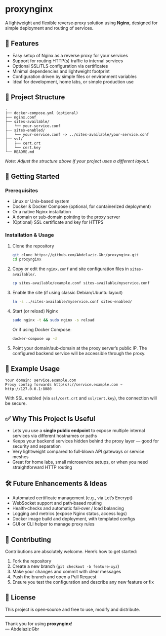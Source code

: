 
# proxynginx

A lightweight and flexible reverse‑proxy solution using **Nginx**, designed for simple deployment and routing of services.

## 🧰 Features

- Easy setup of Nginx as a reverse proxy for your services  
- Support for routing HTTP(s) traffic to internal services  
- Optional SSL/TLS configuration via certificates  
- Minimal dependencies and lightweight footprint  
- Configuration driven by simple files or environment variables  
- Ideal for development, home labs, or simple production use  

## 📂 Project Structure

```
.
├── docker-compose.yml (optional)
├── nginx.conf
├── sites-available/
│   └── your-service.conf
├── sites-enabled/
│   └── your-service.conf -> ../sites-available/your-service.conf
├── ssl/
│   ├── cert.crt
│   └── cert.key
└── README.md
```

*Note: Adjust the structure above if your project uses a different layout.*

## 🚀 Getting Started

### Prerequisites  
- Linux or Unix‑based system  
- Docker & Docker Compose (optional, for containerized deployment)  
- Or a native Nginx installation  
- A domain or sub‑domain pointing to the proxy server  
- (Optional) SSL certificate and key for HTTPS  

### Installation & Usage  
1. Clone the repository  
   ```bash
   git clone https://github.com/Abdelaziz-Gbr/proxynginx.git
   cd proxynginx
   ```

2. Copy or edit the `nginx.conf` and site configuration files in `sites-available/`.  
   ```bash
   cp sites-available/example.conf sites-available/myservice.conf
   ```

3. Enable the site (if using classic Debian/Ubuntu layout)  
   ```bash
   ln -s ../sites-available/myservice.conf sites-enabled/
   ```

4. Start (or reload) Nginx  
   ```bash
   sudo nginx -t && sudo nginx -s reload
   ```

   Or if using Docker Compose:  
   ```bash
   docker-compose up -d
   ```

5. Point your domain/sub‑domain at the proxy server’s public IP. The configured backend service will be accessible through the proxy.

## 🧪 Example Usage

```text
Your domain: service.example.com  
Proxy config forwards http(s)://service.example.com → http://127.0.0.1:8080  
```

With SSL enabled (via `ssl/cert.crt` and `ssl/cert.key`), the connection will be secure.

## ✅ Why This Project Is Useful

- Lets you use a **single public endpoint** to expose multiple internal services via different hostnames or paths  
- Keeps your backend services hidden behind the proxy layer — good for security and separation  
- Very lightweight compared to full‑blown API gateways or service meshes  
- Great for home labs, small microservice setups, or when you need straightforward HTTP routing  

## 🛠️ Future Enhancements & Ideas

- Automated certificate management (e.g., via Let’s Encrypt)  
- WebSocket support and path‑based routing  
- Health‑checks and automatic fail‑over / load balancing  
- Logging and metrics (expose Nginx status, access logs)  
- Docker image build and deployment, with templated configs  
- GUI or CLI helper to manage proxy rules  

## 👥 Contributing

Contributions are absolutely welcome. Here’s how to get started:

1. Fork the repository  
2. Create a new branch (`git checkout -b feature-xyz`)  
3. Make your changes and commit with clear messages  
4. Push the branch and open a Pull Request  
5. Ensure you test the configuration and describe any new feature or fix  

## 📄 License

This project is open‑source and free to use, modify and distribute.

---

Thank you for using **proxynginx**!  
— Abdelaziz Gbr

